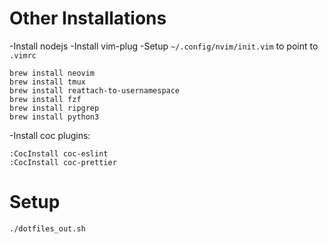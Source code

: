 # Other Installations
-Install nodejs
-Install vim-plug
-Setup `~/.config/nvim/init.vim` to point to `.vimrc`

```
brew install neovim
brew install tmux
brew install reattach-to-usernamespace
brew install fzf
brew install ripgrep
brew install python3
```

-Install coc plugins:
```
:CocInstall coc-eslint
:CocInstall coc-prettier
```

# Setup
```
./dotfiles_out.sh
```
